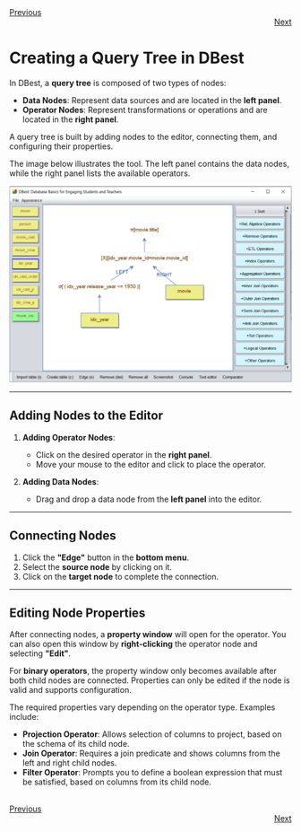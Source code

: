<div align="left">
    <a href="./04 - working-with-temp-tables.md">Previous</a>
</div>
<div align="right">
  <a href="./06 - using-basic-operators.md">Next</a>
</div>

# Creating a Query Tree in DBest

In DBest, a **query tree** is composed of two types of nodes:  
- **Data Nodes**: Represent data sources and are located in the **left panel**.  
- **Operator Nodes**: Represent transformations or operations and are located in the **right panel**.

A query tree is built by adding nodes to the editor, connecting them, and configuring their properties.

The image below illustrates the tool. The left panel contains the data nodes, while the right panel lists the available operators.  

<img src="assets/images/query-editor.png" alt="Query Editor" width="800"/>

---

## Adding Nodes to the Editor

1. **Adding Operator Nodes**:
   - Click on the desired operator in the **right panel**.
   - Move your mouse to the editor and click to place the operator.

2. **Adding Data Nodes**:
   - Drag and drop a data node from the **left panel** into the editor.

---

## Connecting Nodes

1. Click the **"Edge"** button in the **bottom menu**.  
2. Select the **source node** by clicking on it.  
3. Click on the **target node** to complete the connection.

---

## Editing Node Properties

After connecting nodes, a **property window** will open for the operator. You can also open this window by **right-clicking** the operator node and selecting **"Edit"**.

For **binary operators**, the property window only becomes available after both child nodes are connected. Properties can only be edited if the node is valid and supports configuration.


The required properties vary depending on the operator type. Examples include:  
- **Projection Operator**: Allows selection of columns to project, based on the schema of its child node.  
- **Join Operator**: Requires a join predicate and shows columns from the left and right child nodes.  
- **Filter Operator**: Prompts you to define a boolean expression that must be satisfied, based on columns from its child node.

<br>

<div align="left">
    <a href="./04 - working-with-temp-tables.md">Previous</a>
</div>
<div align="right">
  <a href="./06 - using-basic-operators.md">Next</a>
</div>

